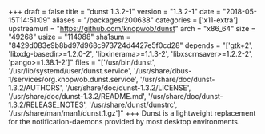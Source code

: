 +++
draft = false
title = "dunst 1.3.2-1"
version = "1.3.2-1"
date = "2018-05-15T14:51:09"
aliases = "/packages/200638"
categories = ['x11-extra']
upstreamurl = "https://github.com/knopwob/dunst"
arch = "x86_64"
size = "49268"
usize = "114988"
sha1sum = "8429d083e9b8bd97d968c973724d4427e5f0cd28"
depends = "['gtk+2', 'libxdg-basedir>=1.2.0-2', 'libxinerama>=1.1.3-2', 'libxscrnsaver>=1.2.2-2', 'pango>=1.38.1-2']"
files = "['/usr/bin/dunst', '/usr/lib/systemd/user/dunst.service', '/usr/share/dbus-1/services/org.knopwob.dunst.service', '/usr/share/doc/dunst-1.3.2/AUTHORS', '/usr/share/doc/dunst-1.3.2/LICENSE', '/usr/share/doc/dunst-1.3.2/README.md', '/usr/share/doc/dunst-1.3.2/RELEASE_NOTES', '/usr/share/dunst/dunstrc', '/usr/share/man/man1/dunst.1.gz']"
+++
Dunst is a lightweight replacement for the notification-daemons provided by most desktop environments.